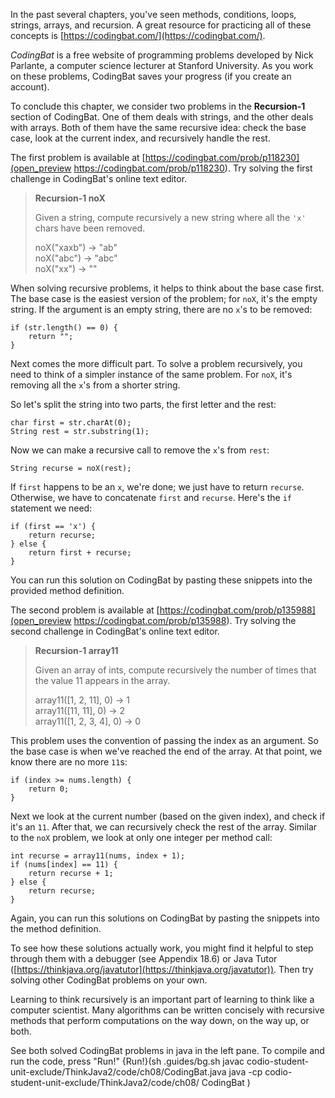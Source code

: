 In the past several chapters, you've seen methods, conditions, loops, strings, arrays, and recursion. A great resource for practicing all of these concepts is [https://codingbat.com/](https://codingbat.com/).


*CodingBat* is a free website of programming problems developed by Nick Parlante, a computer science lecturer at Stanford University. As you work on these problems, CodingBat saves your progress (if you create an account).

To conclude this chapter, we consider two problems in the **Recursion-1** section of CodingBat. One of them deals with strings, and the other deals with arrays. Both of them have the same recursive idea: check the base case, look at the current index, and recursively handle the rest.

The first problem is available at [https://codingbat.com/prob/p118230](open_preview https://codingbat.com/prob/p118230).
Try solving the first challenge in CodingBat's online text editor.




> **Recursion-1  noX**
> 
> Given a string, compute recursively a new string where all the `'x'` chars have been removed.
> 
> noX("xaxb") $\rightarrow$ "ab" <br/>
> noX("abc") $\rightarrow$ "abc" <br/>
> noX("xx") $\rightarrow$ ""


When solving recursive problems, it helps to think about the base case first. The base case is the easiest version of the problem; for `noX`, it's the empty string. If the argument is an empty string, there are no `x`'s to be removed:

```code
if (str.length() == 0) {
    return "";
}
```


Next comes the more difficult part. To solve a problem recursively, you need to think of a simpler instance of the same problem. For `noX`, it's removing all the `x`'s from a shorter string.

So let's split the string into two parts, the first letter and the rest:

```code
char first = str.charAt(0);
String rest = str.substring(1);
```

Now we can make a recursive call to remove the `x`'s from `rest`:

```code
String recurse = noX(rest);
```

If `first` happens to be an `x`, we're done; we just have to return `recurse`. Otherwise, we have to concatenate `first` and `recurse`. Here's the `if` statement we need:

```code
if (first == 'x') {
    return recurse;
} else {
    return first + recurse;
}
```

You can run this solution on CodingBat by pasting these snippets into the provided method definition.

The second problem is available at [https://codingbat.com/prob/p135988](open_preview https://codingbat.com/prob/p135988).
Try solving the second challenge in CodingBat's online text editor.




> **Recursion-1  array11**
> 
> Given an array of ints, compute recursively the number of times that the value 11 appears in the array.
> 
> array11([1, 2, 11], 0) $\rightarrow$ 1 <br/>
> array11([11, 11], 0) $\rightarrow$ 2 <br/>
> array11([1, 2, 3, 4], 0) $\rightarrow$ 0


This problem uses the convention of passing the index as an argument. So the base case is when we've reached the end of the array. At that point, we know there are no more `11`s:

```code
if (index >= nums.length) {
    return 0;
}
```

Next we look at the current number (based on the given index), and check if it's an `11`. After that, we can recursively check the rest of the array. Similar to the `noX` problem, we look at only one integer per method call:

```code
int recurse = array11(nums, index + 1);
if (nums[index] == 11) {
    return recurse + 1;
} else {
    return recurse;
}
```

Again, you can run this solutions on CodingBat by pasting the snippets into the method definition.


To see how these solutions actually work, you might find it helpful to step through them with a debugger (see Appendix 18.6) or Java Tutor ([https://thinkjava.org/javatutor](https://thinkjava.org/javatutor)). Then try solving other CodingBat problems on your own.

Learning to think recursively is an important part of learning to think like a computer scientist. Many algorithms can be written concisely with recursive methods that perform computations on the way down, on the way up, or both.

See both solved CodingBat problems in java in the left pane. To compile and run the code, press "Run!"
{Run!}(sh .guides/bg.sh javac codio-student-unit-exclude/ThinkJava2/code/ch08/CodingBat.java java -cp codio-student-unit-exclude/ThinkJava2/code/ch08/ CodingBat )
